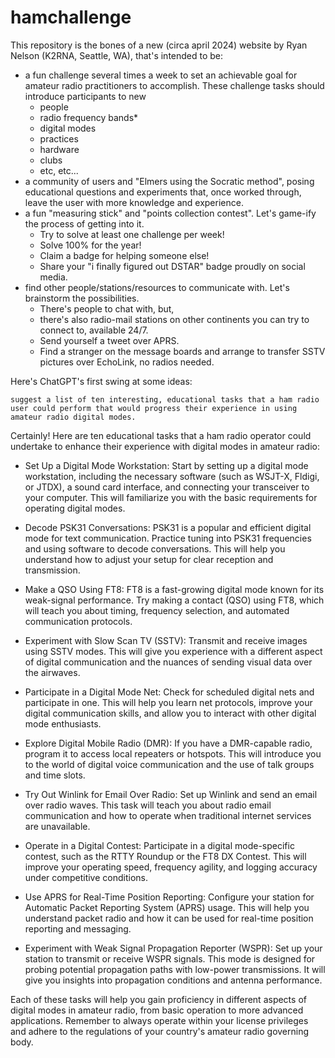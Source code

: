 # hamchallenge

This repository is the bones of a new (circa april 2024) website by Ryan Nelson (K2RNA, Seattle, WA), that's intended to be:

* a fun challenge several times a week to set an achievable goal for amateur radio practitioners to accomplish.  These challenge tasks should introduce participants to new 
    * people
    * radio frequency bands*
    * digital modes
    * practices
    * hardware
    * clubs
    * etc, etc...
* a community of users and "Elmers using the Socratic method", posing educational questions and experiments that, once worked through, leave the user with more knowledge and experience.  
* a fun "measuring stick" and "points collection contest".  Let's game-ify the process of getting into it.  
    * Try to solve at least one challenge per week!
    * Solve 100% for the year!  
    * Claim a badge for helping someone else!
    * Share your "i finally figured out DSTAR" badge proudly on social media.
* find other people/stations/resources to communicate with. Let's brainstorm the possibilities.
    * There's people to chat with, but, 
    * there's also radio-mail stations on other continents you can try to connect to, available 24/7.
    * Send yourself a tweet over APRS.  
    * Find a stranger on the message boards and arrange to transfer SSTV pictures over EchoLink, no radios needed.  


Here's ChatGPT's first swing at some ideas:

```suggest a list of ten interesting, educational tasks that a ham radio user could perform that would progress their experience in using amateur radio digital modes.```

Certainly! Here are ten educational tasks that a ham radio operator could undertake to enhance their experience with digital modes in amateur radio:
- Set Up a Digital Mode Workstation: Start by setting up a digital mode workstation, including the necessary software (such as WSJT-X, Fldigi, or JTDX), a sound card interface, and connecting your transceiver to your computer. This will familiarize you with the basic requirements for operating digital modes.

- Decode PSK31 Conversations: PSK31 is a popular and efficient digital mode for text communication. Practice tuning into PSK31 frequencies and using software to decode conversations. This will help you understand how to adjust your setup for clear reception and transmission.

- Make a QSO Using FT8: FT8 is a fast-growing digital mode known for its weak-signal performance. Try making a contact (QSO) using FT8, which will teach you about timing, frequency selection, and automated communication protocols.

- Experiment with Slow Scan TV (SSTV): Transmit and receive images using SSTV modes. This will give you experience with a different aspect of digital communication and the nuances of sending visual data over the airwaves.

- Participate in a Digital Mode Net: Check for scheduled digital nets and participate in one. This will help you learn net protocols, improve your digital communication skills, and allow you to interact with other digital mode enthusiasts.

- Explore Digital Mobile Radio (DMR): If you have a DMR-capable radio, program it to access local repeaters or hotspots. This will introduce you to the world of digital voice communication and the use of talk groups and time slots.

- Try Out Winlink for Email Over Radio: Set up Winlink and send an email over radio waves. This task will teach you about radio email communication and how to operate when traditional internet services are unavailable.

- Operate in a Digital Contest: Participate in a digital mode-specific contest, such as the RTTY Roundup or the FT8 DX Contest. This will improve your operating speed, frequency agility, and logging accuracy under competitive conditions.

- Use APRS for Real-Time Position Reporting: Configure your station for Automatic Packet Reporting System (APRS) usage. This will help you understand packet radio and how it can be used for real-time position reporting and messaging.

- Experiment with Weak Signal Propagation Reporter (WSPR): Set up your station to transmit or receive WSPR signals. This mode is designed for probing potential propagation paths with low-power transmissions. It will give you insights into propagation conditions and antenna performance.

Each of these tasks will help you gain proficiency in different aspects of digital modes in amateur radio, from basic operation to more advanced applications. Remember to always operate within your license privileges and adhere to the regulations of your country's amateur radio governing body.
